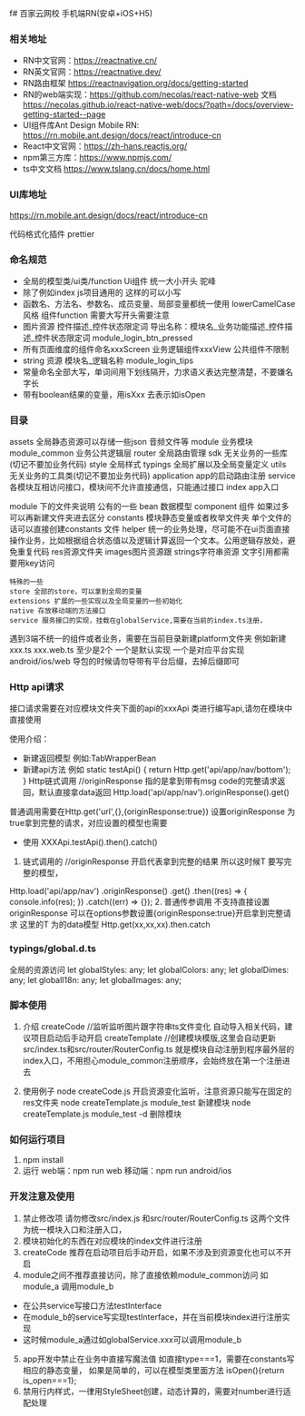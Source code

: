f# 百家云网校 手机端RN(安卓+iOS+H5)


### 相关地址
- RN中文官网：https://reactnative.cn/
- RN英文官网：https://reactnative.dev/
- RN路由框架 https://reactnavigation.org/docs/getting-started
- RN的web端实现：https://github.com/necolas/react-native-web
  文档 https://necolas.github.io/react-native-web/docs/?path=/docs/overview-getting-started--page
- UI组件库Ant Design Mobile RN: https://rn.mobile.ant.design/docs/react/introduce-cn
- React中文官网：https://zh-hans.reactjs.org/
- npm第三方库：https://www.npmjs.com/
- ts中文文档 https://www.tslang.cn/docs/home.html

### UI库地址
https://rn.mobile.ant.design/docs/react/introduce-cn

代码格式化插件
prettier

### 命名规范
- 全局的模型类/ui类/function Ui组件 统一大小开头 驼峰
- 除了例如index js项目通用的 这样的可以小写
- 函数名、方法名、参数名、成员变量、局部变量都统一使用 lowerCamelCase 风格   组件function 需要大写开头需要注意
- 图片资源  控件描述_控件状态限定词  导出名称：模块名_业务功能描述_控件描述_控件状态限定词 module_login_btn_pressed
- 所有页面维度的组件命名xxxScreen 业务逻辑组件xxxView 公共组件不限制
- string 资源 模块名_逻辑名称 module_login_tips
- 常量命名全部大写，单词间用下划线隔开，力求语义表达完整清楚，不要嫌名字长
- 带有boolean结果的变量，用isXxx 去表示如isOpen

### 目录
assets 全局静态资源可以存储一些json 音频文件等
module 业务模块
    module_common 业务公共逻辑层
router 全局路由管理
sdk 无关业务的一些库(切记不要加业务代码)
style 全局样式
typings 全局扩展以及全局变量定义
utils 无关业务的工具类(切记不要加业务代码)
application app的启动路由注册
service 各模块互相访问接口，模块间不允许直接通信，只能通过接口
index app入口


module 下的文件夹说明
    公有的一些
    bean      数据模型
    component 组件 如果过多可以再新建文件夹进去区分
    constants 模块静态变量或者枚举文件夹 单个文件的话可以直接创建constants 文件
    helper 统一的业务处理，尽可能不在ui页面直接操作业务，比如根据组合状态值以及逻辑计算返回一个文本。公用逻辑存放处，避免重复代码
    res资源文件夹  images图片资源跟  strings字符串资源 文字引用都需要用key访问


    特殊的一些
    store 全部的store，可以拿到全局的变量
    extensions 扩展的一些实现以及全局变量的一些初始化
    native 存放移动端的方法接口
    service 服务接口的实现，挂载在globalService,需要在当前的index.ts注册，


遇到3端不统一的组件或者业务，需要在当前目录新建platform文件夹
例如新建xxx.ts  xxx.web.ts  至少是2个 一个是默认实现 一个是对应平台实现
android/ios/web
导包的时候请勿导带有平台后缀，去掉后缀即可

### Http api请求
接口请求需要在对应模块文件夹下面的api的xxxApi 类进行编写api,请勿在模块中直接使用

使用介绍：
- 新建返回模型 例如:TabWrapperBean
- 新建api方法 例如
static testApi() {
     return Http.get<TabWrapperBean>('api/app/nav/bottom');
}
Http链式调用
//originResponse 指的是拿到带有msg code的完整请求返回，默认直接拿data返回
Http.load('api/app/nav').originResponse().get<T>()

普通调用需要在Http.get('url',{},{originResponse:true})
设置originResponse 为true拿到完整的请求，对应设置的模型也需要

- 使用
XXXApi.testApi().then().catch()


1. 链式调用的
//originResponse 开启代表拿到完整的结果 所以这时候T 要写完整的模型，


Http.load('api/app/nav')
      .originResponse()
      .get<T>()
      .then((res) => {
        console.info(res);
      })
      .catch((err) => {});
2. 普通传参调用 不支持直接设置originResponse  可以在options参数设置{originResponse:true}开启拿到完整请求
这里的T 为的data模型
Http.get<T>(xx,xx,xx).then.catch


### typings/global.d.ts
全局的资源访问
  let globalStyles: any;
  let globalColors: any;
  let globalDimes: any;
  let globalI18n: any;
  let globalImages: any;

### 脚本使用
1. 介绍
createCode //监听监听图片跟字符串ts文件变化 自动导入相关代码，建议项目启动后手动开启
createTemplate //创建模块模版,这里会自动更新src/index.ts和src/router/RouterConfig.ts
就是模块自动注册到程序最外层的index入口，不用担心module_common注册顺序，会始终放在第一个注册进去

2. 使用例子
node createCode.js 开启资源变化监听，注意资源只能写在固定的res文件夹
node createTemplate.js module_test 新建模块
node createTemplate.js module_test -d 删除模块


### 如何运行项目
1. npm install
2. 运行
web端：npm run web
移动端：npm run android/ios


### 开发注意及使用
1. 禁止修改项
请勿修改src/index.js 和src/router/RouterConfig.ts
这两个文件为统一模块入口和注册入口，
2. 模块初始化的东西在对应模块的index文件进行注册
3. createCode 推荐在启动项目后手动开启，如果不涉及到资源变化也可以不开启
4. module之间不推荐直接访问，除了直接依赖module_common访问
如module_a 调用module_b
- 在公共service写接口方法testInterface
- 在module_b的service写实现testInterface，并在当前模块index进行注册实现
- 这时候module_a通过如globalService.xxx可以调用module_b
5. app开发中禁止在业务中直接写魔法值 如直接type===1，需要在constants写相应的静态变量，
如果是简单的，可以在模型类里面方法 isOpen(){return is_open===1};
6. 禁用行内样式，一律用StyleSheet创建，动态计算的，需要对number进行适配处理


